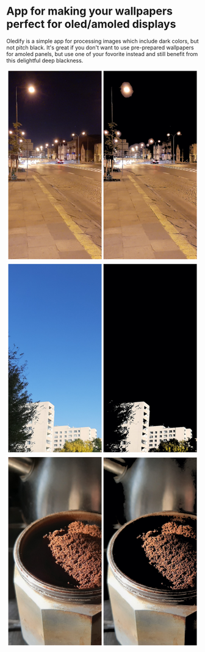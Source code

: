 # App for making your wallpapers perfect for oled/amoled displays

Oledify is a simple app for processing images which include dark colors, but not pitch black. It's great if you don't want to use pre-prepared wallpapers for amoled panels, but use one of your fovorite instead and still benefit from this delightful deep blackness.

![picture alt](https://raw.githubusercontent.com/Kosodrzewinatru/oledify/master/showcase/city.jpg)
![picture alt](https://raw.githubusercontent.com/Kosodrzewinatru/oledify/master/showcase/sky.jpg)
![picture alt](https://raw.githubusercontent.com/Kosodrzewinatru/oledify/master/showcase/coffe.jpg)
